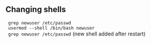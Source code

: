 ## Changing shells
` grep newuser /etc/passwd` \
` usermod --shell /bin/bash newuser`\
` grep newuser /etc/passwd` (new shell added after restart)
